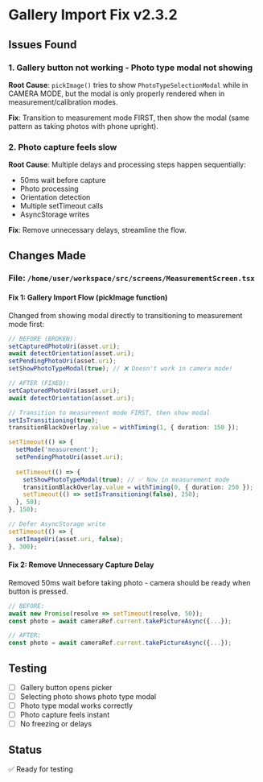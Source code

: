 # Gallery Import Fix v2.3.2

## Issues Found

### 1. Gallery button not working - Photo type modal not showing
**Root Cause**: `pickImage()` tries to show `PhotoTypeSelectionModal` while in CAMERA MODE, but the modal is only properly rendered when in measurement/calibration modes.

**Fix**: Transition to measurement mode FIRST, then show the modal (same pattern as taking photos with phone upright).

### 2. Photo capture feels slow
**Root Cause**: Multiple delays and processing steps happen sequentially:
- 50ms wait before capture
- Photo processing
- Orientation detection
- Multiple setTimeout calls
- AsyncStorage writes

**Fix**: Remove unnecessary delays, streamline the flow.

## Changes Made

### File: `/home/user/workspace/src/screens/MeasurementScreen.tsx`

#### Fix 1: Gallery Import Flow (pickImage function)
Changed from showing modal directly to transitioning to measurement mode first:

```typescript
// BEFORE (BROKEN):
setCapturedPhotoUri(asset.uri);
await detectOrientation(asset.uri);
setPendingPhotoUri(asset.uri);
setShowPhotoTypeModal(true); // ❌ Doesn't work in camera mode!

// AFTER (FIXED):
setCapturedPhotoUri(asset.uri);
await detectOrientation(asset.uri);

// Transition to measurement mode FIRST, then show modal
setIsTransitioning(true);
transitionBlackOverlay.value = withTiming(1, { duration: 150 });

setTimeout(() => {
  setMode('measurement');
  setPendingPhotoUri(asset.uri);
  
  setTimeout(() => {
    setShowPhotoTypeModal(true); // ✅ Now in measurement mode
    transitionBlackOverlay.value = withTiming(0, { duration: 250 });
    setTimeout(() => setIsTransitioning(false), 250);
  }, 50);
}, 150);

// Defer AsyncStorage write
setTimeout(() => {
  setImageUri(asset.uri, false);
}, 300);
```

#### Fix 2: Remove Unnecessary Capture Delay
Removed 50ms wait before taking photo - camera should be ready when button is pressed.

```typescript
// BEFORE:
await new Promise(resolve => setTimeout(resolve, 50));
const photo = await cameraRef.current.takePictureAsync({...});

// AFTER:
const photo = await cameraRef.current.takePictureAsync({...});
```

## Testing

- [ ] Gallery button opens picker
- [ ] Selecting photo shows photo type modal
- [ ] Photo type modal works correctly
- [ ] Photo capture feels instant
- [ ] No freezing or delays

## Status

✅ Ready for testing
